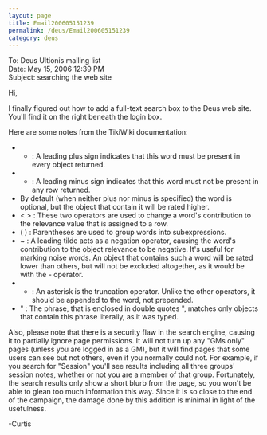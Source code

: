 ```yaml
---
layout: page
title: Email200605151239
permalink: /deus/Email200605151239
category: deus
---
```

To: Deus Ultionis mailing list
<br>Date: May 15, 2006 12:39 PM
<br>Subject: searching the web site

Hi,

I finally figured out how to add a full-text search box to the Deus web site. You'll find it on the right beneath the login box.

Here are some notes from the TikiWiki documentation:

* + : A leading plus sign indicates that this word must be present in every object returned.
* - : A leading minus sign indicates that this word must not be present in any row returned.
* By default (when neither plus nor minus is specified) the word is optional, but the object that contain it will be rated higher.
* &lt; &gt; : These two operators are used to change a word's contribution to the relevance value that is assigned to a row.
* ( ) : Parentheses are used to group words into subexpressions.
* ~ : A leading tilde acts as a negation operator, causing the word's contribution to the object relevance to be negative. It's useful for marking noise words. An object that contains such a word will be rated lower than others, but will not be excluded altogether, as it would be with the - operator.
* * : An asterisk is the truncation operator. Unlike the other operators, it should be appended to the word, not prepended.
* &quot; : The phrase, that is enclosed in double quotes &quot;, matches only objects that contain this phrase literally, as it was typed.

Also, please note that there is a security flaw in the search engine, causing it to partially ignore page permissions. It will not turn up any &quot;GMs only&quot; pages (unless you are logged in as a GM), but it will find pages that some users can see but not others, even if you normally could not. For example, if you search for &quot;Session&quot; you'll see results including all three groups' session notes, whether or not you are a member of that group. Fortunately, the search results only show a short blurb from the page, so you won't be able to glean too much information this way. Since it is so close to the end of the campaign, the damage done by this addition is minimal in light of the usefulness.

-Curtis
